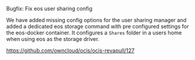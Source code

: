 Bugfix: Fix eos user sharing config

We have added missing config options for the user sharing manager and added a dedicated eos storage command with pre configured settings for the eos-docker container. It configures a `Shares` folder in a users home when using eos as the storage driver.

https://github.com/owncloud/ocis/ocis-revapull/127
